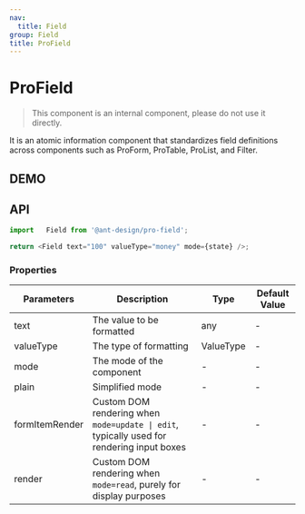 ```yaml
---
nav:
  title: Field
group: Field
title: ProField
---
```


# ProField

> This component is an internal component, please do not use it directly.

It is an atomic information component that standardizes field definitions across components such as ProForm, ProTable, ProList, and Filter.

## DEMO

<code src="../../../demos/field/base.tsx" ></code>

<code src="../../../demos/field/base_test.tsx" debug></code>

<code src="../../../demos/field/search-value.tsx" debug></code>

<code src="../../../demos/field/search-value-autoClearSearchValue.tsx" debug></code>

<code src="../../../demos/field/tree-select-search-value.tsx" debug></code>

<code src="../../../demos/field/select-request.tsx" debug></code>

## API

```typescript | pure
import   Field from '@ant-design/pro-field';

return <Field text="100" valueType="money" mode={state} />;
```

### Properties

| Parameters     | Description                                                                               | Type      | Default Value |
| -------------- | ----------------------------------------------------------------------------------------- | --------- | ------------- |
| text           | The value to be formatted                                                                 | any       | -             |
| valueType      | The type of formatting                                                                    | ValueType | -             |
| mode           | The mode of the component                                                                 | -         | -             |
| plain          | Simplified mode                                                                           | -         | -             |
| formItemRender | Custom DOM rendering when `mode=update \| edit`, typically used for rendering input boxes | -         | -             |
| render         | Custom DOM rendering when `mode=read`, purely for display purposes                        | -         | -             |
